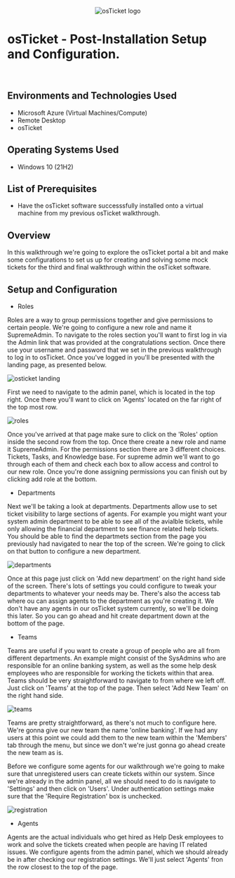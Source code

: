 <p align="center">
<img src="https://i.imgur.com/Clzj7Xs.png" alt="osTicket logo"/>
</p>

<h1>osTicket - Post-Installation Setup and Configuration.</h1>
<br />


<h2>Environments and Technologies Used</h2>

- Microsoft Azure (Virtual Machines/Compute)
- Remote Desktop
- osTicket

<h2>Operating Systems Used </h2>

- Windows 10</b> (21H2)

<h2>List of Prerequisites</h2>

- Have the osTicket software successsfully installed onto a virtual machine from my previous osTicket walkthrough. 
 
<h2>Overview</h2>

In this walkthrough we're going to explore the osTicket portal a bit and make some configurations to set us up for creating and solving some mock tickets for the third and final walkthrough within the osTicket software. 

<h2>Setup and Configuration</h2>

- Roles

Roles are a way to group permissions together and give permissions to certain people. We're going to configure a new role and name it SupremeAdmin. To navigate to the roles section you'll want to first log in via the Admin link that was provided at the congratulations section. Once there use your username and password that we set in the previous walkthrough to log in to osTicket. Once you've logged in you'll be presented with the landing page, as presented below. 

![osticket landing](https://github.com/user-attachments/assets/461846e7-7fef-40ee-b42a-f2cb084d1ee5)

First we need to navigate to the admin panel, which is located in the top right. Once there you'll want to click on 'Agents' located on the far right of the top most row. 

![roles](https://github.com/user-attachments/assets/033634a0-be6e-44cc-995e-eacb54f1f314)

Once you've arrived at that page make sure to click on the 'Roles' option inside the second row from the top. Once there create a new role and name it SupremeAdmin. For the permissions section there are 3 different choices. Tickets, Tasks, and Knowledge base. For supreme admin we'll want to go through each of them and check each box to allow access and control to our new role. Once you're done assigning permissions you can finish out by clicking add role at the bottom. 

- Departments

Next we'll be taking a look at departments. Departments allow use to set ticket visibility to large sections of agents. For example you might want your system admin department to be able to see all of the avialble tickets, while only allowing the financial department to see finance related help tickets. You should be able to find the departmets section from the page you previously had navigated to near the top of the screen. We're going to click on that button to configure a new department. 

![departments](https://github.com/user-attachments/assets/d99f1300-619d-498f-b7b1-fc70f3ad2085)

Once at this page just click on 'Add new department' on the right hand side of the screen. There's lots of settings you could configure to tweak your departments to whatever your needs may be. There's also the access tab where ou can assign agents to the department as you're creating it. We don't have any agents in our osTicket system currently, so we'll be doing this later. So you can go ahead and hit create department down at the bottom of the page. 

- Teams

Teams are useful if you want to create a group of people who are all from different departments. An example might consist of the SysAdmins who are responsible for an online banking system, as well as the some help desk employees who are responsible for working the tickets within that area. Teams should be very straightforward to navigate to from where we left off. Just click on 'Teams' at the top of the page. Then select 'Add New Team' on the right hand side. 

![teams](https://github.com/user-attachments/assets/73b9bd51-ae9c-48ae-aa29-21b2fbc9ebc2)

Teams are pretty straightforward, as there's not much to configure here. We're gonna give our new team the name 'online banking'. If we had any users at this point we could add them to the new team within the 'Members' tab through the menu, but since we don't we're just gonna go ahead create the new team as is. 

Before we configure some agents for our walkthrough we're going to make sure that unregistered users can create tickets within our system. Since we're already in the admin panel, all we should need to do is navigate to 'Settings' and then click on 'Users'. Under authentication settings make sure that the 'Require Registration' box is unchecked.

![registration](https://github.com/user-attachments/assets/5816b27e-3f77-4613-b399-186a711cac8a)

- Agents

Agents are the actual individuals who get hired as Help Desk employees to work and solve the tickets created when people are having IT related issues. We configure agents from the admin panel, which we should already be in after checking our registration settings. We'll just select 'Agents' fron the row closest to the top of the page. 




<br />
